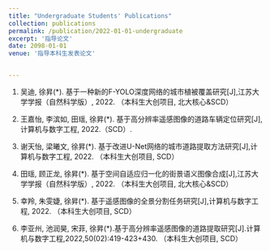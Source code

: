 ```yaml
---
title: "Undergraduate Students' Publications"
collection: publications
permalink: /publication/2022-01-01-undergraduate
excerpt: '指导论文'
date: 2098-01-01
venue: '指导本科生发表论文'


---
```

1. 吴迪, 徐昇(*). 基于一种新的F-YOLO深度网络的城市植被覆盖研究[J],江苏大学学报（自然科学版）, 2022. （本科生大创项目, 北大核心&SCD）

1. 王嘉怡, 李滨如, 田瑶, 徐昇(*). 基于高分辨率遥感图像的道路车辆定位研究[J],计算机与数字工程, 2022.（SCD）.

1. 谢天怡, 梁曦文, 徐昇(*). 基于改进U-Net网络的城市道路提取方法研究[J],计算机与数字工程, 2022. （本科生大创项目, SCD）

1. 田瑶, 顾正龙, 徐昇(*). 基于空间自适应归一化的街景语义图像合成[J],江苏大学学报（自然科学版）, 2022. （本科生大创项目, 北大核心&SCD）

1. 幸羚, 朱雯婕, 徐昇(*). 基于遥感图像的全景分割任务研究[J],计算机与数字工程, 2022. （本科生大创项目, SCD）

1. 李亚州, 池润昊, 宋菲, 徐昇(*).基于高分辨率遥感图像的道路提取研究[J].计算机与数字工程,2022,50(02):419-423+430. （本科生大创项目, SCD）



